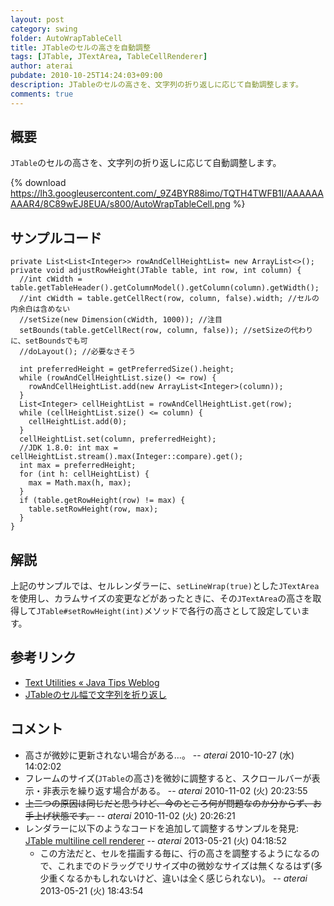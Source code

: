 ```yaml
---
layout: post
category: swing
folder: AutoWrapTableCell
title: JTableのセルの高さを自動調整
tags: [JTable, JTextArea, TableCellRenderer]
author: aterai
pubdate: 2010-10-25T14:24:03+09:00
description: JTableのセルの高さを、文字列の折り返しに応じて自動調整します。
comments: true
---
```

## 概要
`JTable`のセルの高さを、文字列の折り返しに応じて自動調整します。

{% download https://lh3.googleusercontent.com/_9Z4BYR88imo/TQTH4TWFB1I/AAAAAAAAAR4/8C89wEJ8EUA/s800/AutoWrapTableCell.png %}

## サンプルコード
<pre class="prettyprint"><code>private List&lt;List&lt;Integer&gt;&gt; rowAndCellHeightList= new ArrayList&lt;&gt;();
private void adjustRowHeight(JTable table, int row, int column) {
  //int cWidth = table.getTableHeader().getColumnModel().getColumn(column).getWidth();
  //int cWidth = table.getCellRect(row, column, false).width; //セルの内余白は含めない
  //setSize(new Dimension(cWidth, 1000)); //注目
  setBounds(table.getCellRect(row, column, false)); //setSizeの代わりに、setBoundsでも可
  //doLayout(); //必要なさそう

  int preferredHeight = getPreferredSize().height;
  while (rowAndCellHeightList.size() &lt;= row) {
    rowAndCellHeightList.add(new ArrayList&lt;Integer&gt;(column));
  }
  List&lt;Integer&gt; cellHeightList = rowAndCellHeightList.get(row);
  while (cellHeightList.size() &lt;= column) {
    cellHeightList.add(0);
  }
  cellHeightList.set(column, preferredHeight);
  //JDK 1.8.0: int max = cellHeightList.stream().max(Integer::compare).get();
  int max = preferredHeight;
  for (int h: cellHeightList) {
    max = Math.max(h, max);
  }
  if (table.getRowHeight(row) != max) {
    table.setRowHeight(row, max);
  }
}
</code></pre>

## 解説
上記のサンプルでは、セルレンダラーに、`setLineWrap(true)`とした`JTextArea`を使用し、カラムサイズの変更などがあったときに、その`JTextArea`の高さを取得して`JTable#setRowHeight(int)`メソッドで各行の高さとして設定しています。

## 参考リンク
- [Text Utilities « Java Tips Weblog](http://tips4java.wordpress.com/2008/10/26/text-utilities/)
- [JTableのセル幅で文字列を折り返し](http://ateraimemo.com/Swing/TableCellRenderer.html)

<!-- dummy comment line for breaking list -->

## コメント
- 高さが微妙に更新されない場合がある…。 -- *aterai* 2010-10-27 (水) 14:02:02
- フレームのサイズ(`JTable`の高さ)を微妙に調整すると、スクロールバーが表示・非表示を繰り返す場合がある。 -- *aterai* 2010-11-02 (火) 20:23:55
- ~~上二つの原因は同じだと思うけど、今のところ何が問題なのか分からず、お手上げ状態です。~~ -- *aterai* 2010-11-02 (火) 20:26:21
- レンダラーに以下のようなコードを追加して調整するサンプルを発見: [JTable multiline cell renderer](http://blog.botunge.dk/post/2009/10/09/JTable-multiline-cell-renderer.aspx) -- *aterai* 2013-05-21 (火) 04:18:52
    - この方法だと、セルを描画する毎に、行の高さを調整するようになるので、これまでのドラッグでリサイズ中の微妙なサイズは無くなるはず(多少重くなるかもしれないけど、違いは全く感じられない)。 -- *aterai* 2013-05-21 (火) 18:43:54

<!-- dummy comment line for breaking list -->
